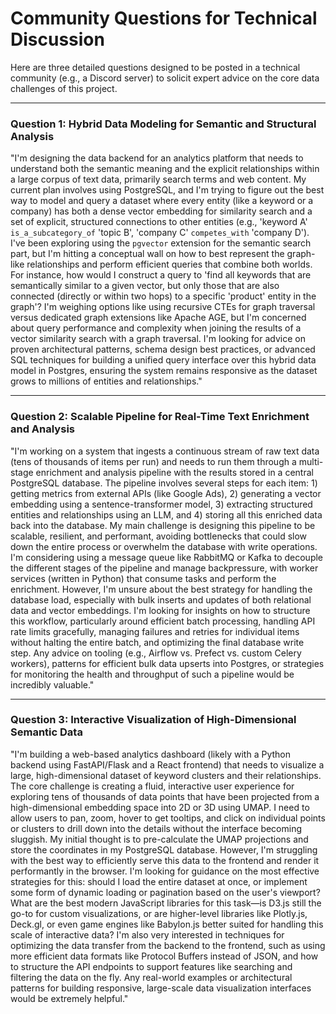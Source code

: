 # Community Questions for Technical Discussion

Here are three detailed questions designed to be posted in a technical community (e.g., a Discord server) to solicit expert advice on the core data challenges of this project.

---

### Question 1: Hybrid Data Modeling for Semantic and Structural Analysis

"I'm designing the data backend for an analytics platform that needs to understand both the semantic meaning and the explicit relationships within a large corpus of text data, primarily search terms and web content. My current plan involves using PostgreSQL, and I'm trying to figure out the best way to model and query a dataset where every entity (like a keyword or a company) has both a dense vector embedding for similarity search and a set of explicit, structured connections to other entities (e.g., 'keyword A' `is_a_subcategory_of` 'topic B', 'company C' `competes_with` 'company D'). I've been exploring using the `pgvector` extension for the semantic search part, but I'm hitting a conceptual wall on how to best represent the graph-like relationships and perform efficient queries that combine both worlds. For instance, how would I construct a query to 'find all keywords that are semantically similar to a given vector, but only those that are also connected (directly or within two hops) to a specific 'product' entity in the graph'? I'm weighing options like using recursive CTEs for graph traversal versus dedicated graph extensions like Apache AGE, but I'm concerned about query performance and complexity when joining the results of a vector similarity search with a graph traversal. I'm looking for advice on proven architectural patterns, schema design best practices, or advanced SQL techniques for building a unified query interface over this hybrid data model in Postgres, ensuring the system remains responsive as the dataset grows to millions of entities and relationships."

---

### Question 2: Scalable Pipeline for Real-Time Text Enrichment and Analysis

"I'm working on a system that ingests a continuous stream of raw text data (tens of thousands of items per run) and needs to run them through a multi-stage enrichment and analysis pipeline with the results stored in a central PostgreSQL database. The pipeline involves several steps for each item: 1) getting metrics from external APIs (like Google Ads), 2) generating a vector embedding using a sentence-transformer model, 3) extracting structured entities and relationships using an LLM, and 4) storing all this enriched data back into the database. My main challenge is designing this pipeline to be scalable, resilient, and performant, avoiding bottlenecks that could slow down the entire process or overwhelm the database with write operations. I'm considering using a message queue like RabbitMQ or Kafka to decouple the different stages of the pipeline and manage backpressure, with worker services (written in Python) that consume tasks and perform the enrichment. However, I'm unsure about the best strategy for handling the database load, especially with bulk inserts and updates of both relational data and vector embeddings. I'm looking for insights on how to structure this workflow, particularly around efficient batch processing, handling API rate limits gracefully, managing failures and retries for individual items without halting the entire batch, and optimizing the final database write step. Any advice on tooling (e.g., Airflow vs. Prefect vs. custom Celery workers), patterns for efficient bulk data upserts into Postgres, or strategies for monitoring the health and throughput of such a pipeline would be incredibly valuable."

---

### Question 3: Interactive Visualization of High-Dimensional Semantic Data

"I'm building a web-based analytics dashboard (likely with a Python backend using FastAPI/Flask and a React frontend) that needs to visualize a large, high-dimensional dataset of keyword clusters and their relationships. The core challenge is creating a fluid, interactive user experience for exploring tens of thousands of data points that have been projected from a high-dimensional embedding space into 2D or 3D using UMAP. I need to allow users to pan, zoom, hover to get tooltips, and click on individual points or clusters to drill down into the details without the interface becoming sluggish. My initial thought is to pre-calculate the UMAP projections and store the coordinates in my PostgreSQL database. However, I'm struggling with the best way to efficiently serve this data to the frontend and render it performantly in the browser. I'm looking for guidance on the most effective strategies for this: should I load the entire dataset at once, or implement some form of dynamic loading or pagination based on the user's viewport? What are the best modern JavaScript libraries for this task—is D3.js still the go-to for custom visualizations, or are higher-level libraries like Plotly.js, Deck.gl, or even game engines like Babylon.js better suited for handling this scale of interactive data? I'm also very interested in techniques for optimizing the data transfer from the backend to the frontend, such as using more efficient data formats like Protocol Buffers instead of JSON, and how to structure the API endpoints to support features like searching and filtering the data on the fly. Any real-world examples or architectural patterns for building responsive, large-scale data visualization interfaces would be extremely helpful."
